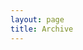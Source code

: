 ```yaml
---
layout: page
title: Archive
---
```


<html lang="it">
<head>
    <meta charset="UTF-8">
    <meta name="viewport" content="width=device-width, initial-scale=1.0">
    <title>Archive - Il mio sito</title>
    <script>
        // Definisci la stringa di benvenuto
        var benvenuto = 
"            WHAT EXACTLY ARE YOU LOOKING FOR HERE ????\n" +
"\n" +
"            ___           _,.---,---.,_\n" +
"            |         ,;~'             '~;, \n" +
"            |       ,;                     ;,\n" +
"   Frontal  |      ;                         ; ,--- Supraorbital Foramen\n" +
"    Bone    |     ,'                         /'\n" +
"            |    ,;                        /' ;,\n" +
"            |    ; ;      .           . <-'  ; |\n" +
"            |__  | ;   ______       ______   ;<----- Coronal Suture\n" +
"           ___   |  '/~\"     ~\" . \"~     \"~\\'  |\n" +
"           |     |  ~  ,-~~~^~, | ,~^~~~-,  ~  |\n" +
" Maxilla,  |      |   |        }:{        | <------ Orbit\n" +
"Nasal and  |      |   l       / | \\       !   |\n" +
"Zygomatic  |      .~  (__,.--\" .^. \"--.,__)  ~.\n" +
"  Bones    |      |    ----;' / | \\ `;-<--------- Infraorbital Foramen\n" +
"           |__     \\__.       \\/^\\/       .__/\n" +
"              ___   V| \\                 / |V <--- Mastoid Process\n" +
"              |      | |T~\\___!___!___/~T| |\n" +
"              |      | |`IIII_I_I_I_IIII'| |\n" +
"     Mandible |      |  \\,III I I I III,/  |\n" +
"              |       \\   `~~~~~~~~~~'    /\n" +
"              |         \\   .       . <-x---- Mental Foramen\n" +
"              |__         \\.    ^    ./\n" +
"                            ^~~~^~~~^";
;

        // Stampa la stringa di benvenuto nella console quando si apre gli strumenti di sviluppo
        console.log(benvenuto);
    </script>
</head>
<body>

<section>
  {% if site.posts[0] %}

    {% capture currentyear %}{{ 'now' | date: "%Y" }}{% endcapture %}
    {% capture firstpostyear %}{{ site.posts[0].date | date: '%Y' }}{% endcapture %}
    {% if currentyear == firstpostyear %}
        <h3>Posts di quest'anno</h3>
    {% else %}  
        <h3>{{ firstpostyear }}</h3>
    {% endif %}

    {%for post in site.posts %}
      {% unless post.next %}
        <ul>
      {% else %}
        {% capture year %}{{ post.date | date: '%Y' }}{% endcapture %}
        {% capture nyear %}{{ post.next.date | date: '%Y' }}{% endcapture %}
        {% if year != nyear %}
          </ul>
          <h3>{{ post.date | date: '%Y' }}</h3>
          <ul>
        {% endif %}
      {% endunless %}
        <li><time>{{ post.date | date:"%d %b" }} - </time>
          <a href="{{ post.url | prepend: site.baseurl | replace: '//', '/' }}">
            {{ post.title }}
          </a>
        </li>
    {% endfor %}
    </ul>

  {% endif %}
</section>

</body>
</html>
